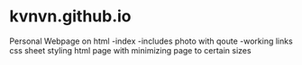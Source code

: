 # kvnvn.github.io
Personal Webpage on html
-index 
-includes photo with qoute 
-working links
css sheet styling html page with minimizing page to certain sizes